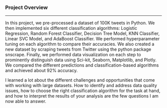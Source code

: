 ### Project Overview
------

In this project, we pre-processed a dataset of 100K tweets in Python. We then implemented six different classification algorithms: Logistic Regression, Random Forest Classifier, Decision Tree Model, KNN Classifier, Linear SVC Model, and AdaBoost Classifier. We performed hyperparameter tuning on each algorithm to compare their accuracies. We also created a new dataset by scraping tweets from Twitter using the python package snscrape. Finally, we performed data visualization on each step to prominently distinguish data using Sci-kit, Seaborn, Matplotlib, and Plotly. We compared the different predictions and classification-based algorithms and achieved about 92% accuracy.

I learned a lot about the different challenges and opportunities that come with working with large datasets. How to identify and address data quality issues, how to choose the right classification algorithm for the task at hand, and how to interpret the results of your analysis are the few questions I am now able to answer.
